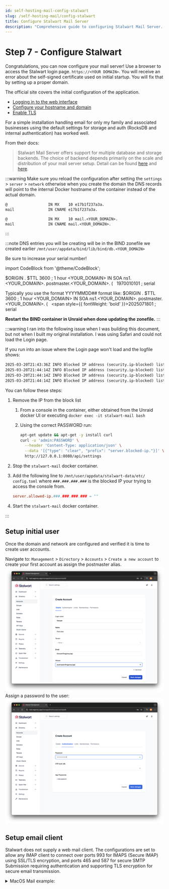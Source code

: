 ```yaml
---
id: self-hosting-mail-config-stalwart
slug: /self-hosting-mail/config-stalwart
title: Configure Stalwart Mail Server
description: "Comprehensive guide to configuring Stalwart Mail Server. Learn how to set up domains, TLS, user accounts, and email clients. Includes troubleshooting steps and detailed MacOS Mail setup instructions."
---
```

# Step 7 - Configure Stalwart

Congratulations, you can now configure your mail server! Use a browser to access the Stalwart login page. `https://<YOUR DOMAIN>`. You will receive an error about the self-signed certificate used on initial startup. You will fix that by setting up a proper domain.

The official site covers the initial configuration of the application.

* [Logging in to the web interface](https://stalw.art/docs/install/platform/docker#log-in-to-the-web-interface)
* [Configure your hostname and domain](https://stalw.art/docs/install/platform/docker#configure-your-hostname-and-domain)
* [Enable TLS](https://stalw.art/docs/install/platform/docker#enable-tls)

For a simple installation handling email for only my family and associated businesses using the default settings for storage and auth (RocksDB and internal authentication) has worked well.

From their docs:
>Stalwart Mail Server offers support for multiple database and storage backends. The choice of backend depends primarily on the scale and distribution of your mail server setup.
Detail  can be found [here](https://stalw.art/docs/install/docker/#configure-your-hostname-and-domain) and [here](https://stalw.art/docs/auth/backend/overview).

:::warning
Make sure you reload the configuration after setting the `settings` > `server` > `network` otherwise when you create the domain the DNS records will point to the internal Docker hostname of the container instead of the actual domain.

```zonefile title="Bad example"
@                  IN MX    10 e17b1f237a3a.
mail               IN CNAME e17b1f237a3a.
```

```zonefile title="Good example"
@                  IN MX    10 mail.<YOUR_DOMAIN>.
mail               IN CNAME mail.<YOUR_DOMAIN>.
```

:::

:::note
DNS entries you will be creating will be in the BIND zonefile we created earlier `/mnt/user/appdata/bind/lib/bind/db.<YOUR_DOMAIN>`

Be sure to increase your serial number!

import CodeBlock from '@theme/CodeBlock';

<CodeBlock language="c" title="foo">
$ORIGIN .
$TTL 3600       ; 1 hour
&lt;YOUR_DOMAIN&gt;             IN SOA  ns1.&lt;YOUR_DOMAIN&gt;. postmaster.&lt;YOUR_DOMAIN&gt;. (
&nbsp;                                 <span style={{ fontWeight: 'bold' }}>1970010101</span> ; serial
</CodeBlock>

Typically you use the format YYYYMMDD## format like:
<CodeBlock language="c" title="foo">
$ORIGIN .
$TTL 3600       ; 1 hour
&lt;YOUR_DOMAIN&gt;             IN SOA  ns1.&lt;YOUR_DOMAIN&gt;. postmaster.&lt;YOUR_DOMAIN&gt;. (
&nbsp;                                 <span style={{ fontWeight: 'bold' }}>2025071801</span> ; serial
</CodeBlock>

**Restart the BIND container in Unraid when done updating the zonefile.**
:::

:::warning
I ran into the following issue when I was building this document, but not when I built my original
installation. I was using Safari and could not load the Login page.

If you run into an issue where the Login page won't load and the logfile shows:

```txt title="/mnt/user/appdata/stalwart-data/logs/stalwart.log.YYY-MM-DD"
2025-03-20T21:43:36Z INFO Blocked IP address (security.ip-blocked) listenerId = "https", localPort = 443, remoteIp = ###.###.###.###, remotePort = 53085
2025-03-20T21:44:14Z INFO Blocked IP address (security.ip-blocked) listenerId = "https", localPort = 443, remoteIp = ###.###.###.###, remotePort = 53088
2025-03-20T21:44:14Z INFO Blocked IP address (security.ip-blocked) listenerId = "https", localPort = 443, remoteIp = ###.###.###.###, remotePort = 53089
2025-03-20T21:44:14Z INFO Blocked IP address (security.ip-blocked) listenerId = "https", localPort = 443, remoteIp = ###.###.###.###, remotePort = 53090
```

You can follow these steps:

1. Remove the IP from the block list
   1. From a console in the container, either obtained from the Unraid docker UI or executing `docker exec -it stalwart-mail bash`
   1. Using the correct PASSWORD run:

        ```bash
        apt-get update && apt-get -y install curl
        curl -u 'admin:PASSWORD' \
          --header 'Content-Type: application/json' \
          --data '[{"type": "clear", "prefix": "server.blocked-ip."}]' \
          http://127.0.0.1:8080/api/settings
        ```

1. Stop the `stalwart-mail` docker container.
1. Add the following line to `/mnt/user/appdata/stalwart-data/etc/
    config.toml` where `###.###.###.###` is the blocked IP your trying to access the console from.

    ```toml
    server.allowed-ip.###.###.###.### = ""
    ```

1. Start the `stalwart-mail` docker container.

:::

## Setup initial user

Once the domain and network are configured and verified it is time to create user accounts.

Navigate to: `Management` > `Directory` > `Accounts` > `Create a new account` to create your first account as assign the postmaster alias.
![Create User](./assets/stalwart-first-user-1.png)
Assign a password to the user:
![Assign Password](./assets/stalwart-first-user-2.png)

## Setup email client

Stalwart does not supply a web mail client. The configurations are set to allow any IMAP client to connect over ports 993 for IMAPS (Secure IMAP) using SSL/TLS encryption, and ports 465 and 587 for secure SMTP Submission requiring authentication and supporting TLS encryption for secure email transmission.

<details>
  <summary>
  MacOS Mail example:
  </summary>
![step 1](./assets/imap-macmail-1.png)
![step 2](./assets/imap-macmail-2.png)
![step 3](./assets/imap-macmail-3.png)
![step 4](./assets/imap-macmail-4.png)
![step 5](./assets/imap-macmail-5.png)
</details>
